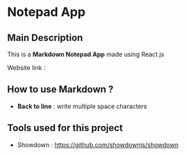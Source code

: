 # Notepad App

## Main Description

This is a **Markdown Notepad App** made using React.js

Website link :

## How to use Markdown ?

- **Back to line** : write multiple space characters

## Tools used for this project

- Showdown : https://github.com/showdownjs/showdown
